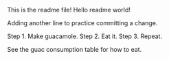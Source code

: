 This is the readme file! Hello readme world! 

Adding another line to practice committing a change.

Step 1. Make guacamole.
Step 2. Eat it.
Step 3. Repeat.

See the guac consumption table for how to eat.
